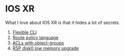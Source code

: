 # IOS XR

What I love about IOS XR is that it hides a lot of secrets.

1. [Flexible CLI](flexible-cli.md)
2. [Route policy language](rpl.md)
3. [ACLs with object-groups](object-group.md)
4. [RSP disk0 low memory upgrade](low-memory-upgrade.md)
